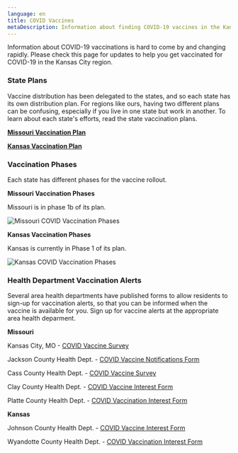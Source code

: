 ```yaml
---
language: en
title: COVID Vaccines
metaDescription: Information about finding COVID-19 vaccines in the Kansas City region.
---
```

Information about COVID-19 vaccinations is hard to come by and changing rapidly. Please check this page for updates to help you get vaccinated for COVID-19 in the Kansas City region.

### State Plans

Vaccine distribution has been delegated to the states, and so each state has its own distribution plan. For regions like ours, having two different plans can be confusing, especially if you live in one state but work in another. To learn about each state's efforts, read the state vaccination plans.

**[Missouri Vaccination Plan](https://covidvaccine.mo.gov/)**

**[Kansas Vaccination Plan](https://www.kansasvaccine.gov/)**

### Vaccination Phases

Each state has different phases for the vaccine rollout. 

**Missouri Vaccination Phases**

Missouri is in phase 1b of its plan.

![Missouri COVID Vaccination Phases](/uploads/600586616801f.image.png)

**Kansas Vaccination Phases**

Kansas is currently in Phase 1 of its plan. 

![Kansas COVID Vaccination Phases](/uploads/screen-shot-2021-01-18-at-10.01.04-am.png)



### Health Department Vaccination Alerts

Several area health departments have published forms to allow residents to sign-up for vaccination alerts, so that you can be informed when the vaccine is available for you. Sign up for vaccine alerts at the appropriate area health deparment.

**Missouri**

Kansas City, MO - [COVID Vaccine Survey](https://hipaa.jotform.com/210117358088152)

Jackson County Health Dept. - [COVID Vaccine Notifications Form](https://form.jotform.com/203524953651153)

Cass County Health Dept.  - [COVID Vaccine Survey](https://casscounty-cchd.app.transform.civicplus.com/forms/19861)

Clay County Health Dept. - [COVID Vaccine Interest Form](https://hipaa.jotform.com/210138520201032)

Platte County Health Dept. - [COVID Vaccination Interest Form](https://us.openforms.com/Form/8c3d6585-ebb9-45a3-8d40-0046c31a9a80)



**Kansas**

Johnson County Health Dept. - [COVID Vaccine Interest Form ](https://redcap.jocogov.org/surveys/?s=8KWLNLWWHL&fbclid=IwAR3jhHgJQZ23sJjnluFYXx8XwJFCfmMi-IZ_bqPhGsH4NPMS4c_YBrj6SqQ)

Wyandotte County Health Dept. - [COVID Vaccination Interest Form](https://us.openforms.com/Form/2f2bcc68-3b6a-450b-9007-d39819db6572)